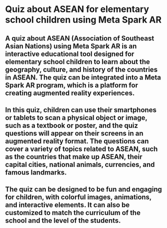 # Quiz about ASEAN for elementary school children using Meta Spark AR

## A quiz about ASEAN (Association of Southeast Asian Nations) using Meta Spark AR is an interactive educational tool designed for elementary school children to learn about the geography, culture, and history of the countries in ASEAN. The quiz can be integrated into a Meta Spark AR program, which is a platform for creating augmented reality experiences.

## In this quiz, children can use their smartphones or tablets to scan a physical object or image, such as a textbook or poster, and the quiz questions will appear on their screens in an augmented reality format. The questions can cover a variety of topics related to ASEAN, such as the countries that make up ASEAN, their capital cities, national animals, currencies, and famous landmarks.

## The quiz can be designed to be fun and engaging for children, with colorful images, animations, and interactive elements. It can also be customized to match the curriculum of the school and the level of the students.
